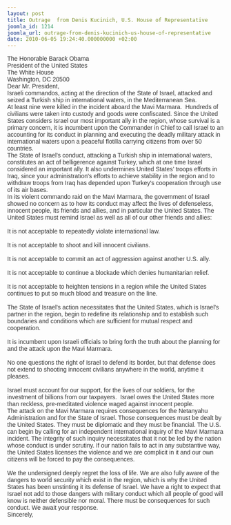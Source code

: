 ```yaml
---
layout: post
title: Outrage  from Denis Kucinich, U.S. House of Representative
joomla_id: 1214
joomla_url: outrage-from-denis-kucinich-us-house-of-representative
date: 2010-06-05 19:24:40.000000000 +02:00
---
```

<span style="font-family: arial,helvetica,sans-serif; color: #333333;">
<div><span style="font-family: arial,helvetica,sans-serif; color: #333333;">The Honorable Barack Obama</span></div>
<div><span style="font-family: arial,helvetica,sans-serif; color: #333333;">President of the United States</span></div>
<div><span style="font-family: arial,helvetica,sans-serif; color: #333333;">The White House </span></div>
<div><span style="font-family: arial,helvetica,sans-serif; color: #333333;">Washington, DC 20500</span></div>
<div><span style="font-family: arial,helvetica,sans-serif; color: #333333;"> </span></div>
<div><span style="font-family: arial,helvetica,sans-serif; color: #333333;">Dear Mr. President,</span></div>
<div><span style="font-family: arial,helvetica,sans-serif; color: #333333;"> </span></div>
<div><span style="font-family: arial,helvetica,sans-serif; color: #333333;">Israeli commandos, acting at the direction of the State of Israel, attacked and seized a Turkish ship in international waters, in the Mediterranean Sea.</span></div>
<div><span style="font-family: arial,helvetica,sans-serif; color: #333333;"> </span></div>
<div><span style="font-family: arial,helvetica,sans-serif; color: #333333;">At least nine were killed in the incident aboard the Mavi Marmara.  Hundreds of civilians were taken into custody and goods were confiscated. Since the United States considers Israel our most important ally in the region, whose survival is a primary concern, it is incumbent upon the Commander in Chief to call Israel to an accounting for its conduct in planning and executing the deadly military attack in international waters upon a peaceful flotilla carrying citizens from over 50 countries. </span></div>
<div><span style="font-family: arial,helvetica,sans-serif; color: #333333;"> </span></div>
<div><span style="font-family: arial,helvetica,sans-serif; color: #333333;">The State of Israel's conduct, attacking a Turkish ship in international waters, constitutes an act of belligerence against Turkey, which at one time Israel considered an important ally. It also undermines United States’ troops efforts in Iraq, since your administration's efforts to achieve stability in the region and to withdraw troops from Iraq has depended upon Turkey's cooperation through use of its air bases. </span></div>
<div><span style="font-family: arial,helvetica,sans-serif; color: #333333;">In its violent commando raid on the Mavi Marmara, the government of Israel showed no concern as to how its conduct may affect the lives of defenseless, innocent people, its friends and allies, and in particular the United States. The United States must remind Israel as well as all of our other friends and allies:</span></div>
<div><span style="font-family: arial,helvetica,sans-serif; color: #333333;"><br /> </span></div>
<div><span style="font-family: arial,helvetica,sans-serif; color: #333333;">It is not acceptable to repeatedly violate international law. </span></div>
<div><span style="font-family: arial,helvetica,sans-serif; color: #333333;"><br /> </span></div>
<div><span style="font-family: arial,helvetica,sans-serif; color: #333333;">It is not acceptable to shoot and kill innocent civilians. </span></div>
<div><span style="font-family: arial,helvetica,sans-serif; color: #333333;"><br /> </span></div>
<div><span style="font-family: arial,helvetica,sans-serif; color: #333333;">It is not acceptable to commit an act of aggression against another U.S. ally. </span></div>
<div><span style="font-family: arial,helvetica,sans-serif; color: #333333;"><br /> </span></div>
<div><span style="font-family: arial,helvetica,sans-serif; color: #333333;">It is not acceptable to continue a blockade which denies humanitarian relief. </span></div>
<div><span style="font-family: arial,helvetica,sans-serif; color: #333333;"><br /> </span></div>
<div><span style="font-family: arial,helvetica,sans-serif; color: #333333;">It is not acceptable to heighten tensions in a region while the United States continues to put so much blood and treasure on the line. </span></div>
<div><span style="font-family: arial,helvetica,sans-serif; color: #333333;"><br /> </span></div>
<div><span style="font-family: arial,helvetica,sans-serif; color: #333333;">The State of Israel's action necessitates that the United States, which is Israel's partner in the region, begin to redefine its relationship and to establish such boundaries and conditions which are sufficient for mutual respect and cooperation. </span></div>
<div><span style="font-family: arial,helvetica,sans-serif; color: #333333;"><br /> </span></div>
<div><span style="font-family: arial,helvetica,sans-serif; color: #333333;">It is incumbent upon Israeli officials to bring forth the truth about the planning for and the attack upon the Mavi Marmara. </span></div>
<div><span style="font-family: arial,helvetica,sans-serif; color: #333333;"><br /> </span></div>
<div><span style="font-family: arial,helvetica,sans-serif; color: #333333;">No one questions the right of Israel to defend its border, but that defense does not extend to shooting innocent civilians anywhere in the world, anytime it pleases.</span></div>
<div><span style="font-family: arial,helvetica,sans-serif; color: #333333;"><br /> </span></div>
<div><span style="font-family: arial,helvetica,sans-serif; color: #333333;">Israel must account for our support, for the lives of our soldiers, for the investment of billions from our taxpayers.  Israel owes the United States more than reckless, pre-meditated violence waged against innocent people. </span></div>
<div><span style="font-family: arial,helvetica,sans-serif; color: #333333;"> </span></div>
<div><span style="font-family: arial,helvetica,sans-serif; color: #333333;">The attack on the Mavi Marmara requires consequences for the Netanyahu Administration and for the State of Israel. Those consequences must be dealt by the United States. They must be diplomatic and they must be financial. The U.S. can begin by calling for an independent international inquiry of the Mavi Marmara incident. The integrity of such inquiry necessitates that it not be led by the nation whose conduct is under scrutiny. If our nation fails to act in any substantive way, the United States licenses the violence and we are complicit in it and our own citizens will be forced to pay the consequences. </span></div>
<div><span style="font-family: arial,helvetica,sans-serif; color: #333333;"><br /> </span></div>
<div><span style="font-family: arial,helvetica,sans-serif; color: #333333;">We the undersigned deeply regret the loss of life. We are also fully aware of the dangers to world security which exist in the region, which is why the United States has been unstinting it its defense of Israel. We have a right to expect that Israel not add to those dangers with military conduct which all people of good will know is neither defensible nor moral. There must be consequences for such conduct. We await your response.</span></div>
<div><span style="font-family: arial,helvetica,sans-serif; color: #333333;"> </span></div>
<div><span style="font-family: arial,helvetica,sans-serif; color: #333333;"> Sincerely,</span></div>
</span>
